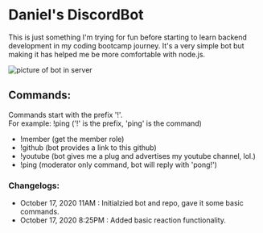 # Daniel's DiscordBot
This is just something I'm trying for fun before starting to learn backend development in my coding bootcamp journey. It's a very simple bot but making it has helped me be more comfortable with node.js.

![picture of bot in server](https://i.imgur.com/FGeVXBT.png)

## Commands:

Commands start with the prefix '!'. <br />
For example: !ping ('!' is the prefix, 'ping' is the command)

- !member (get the member role)
- !github (bot provides a link to this github)
- !youtube (bot gives me a plug and advertises my youtube channel, lol.)
- !ping (moderator only command, bot will reply with 'pong!')

### Changelogs:

- October 17, 2020 11AM : Initialzied bot and repo, gave it some basic commands.
- October 17, 2020 8:25PM : Added basic reaction functionality.
